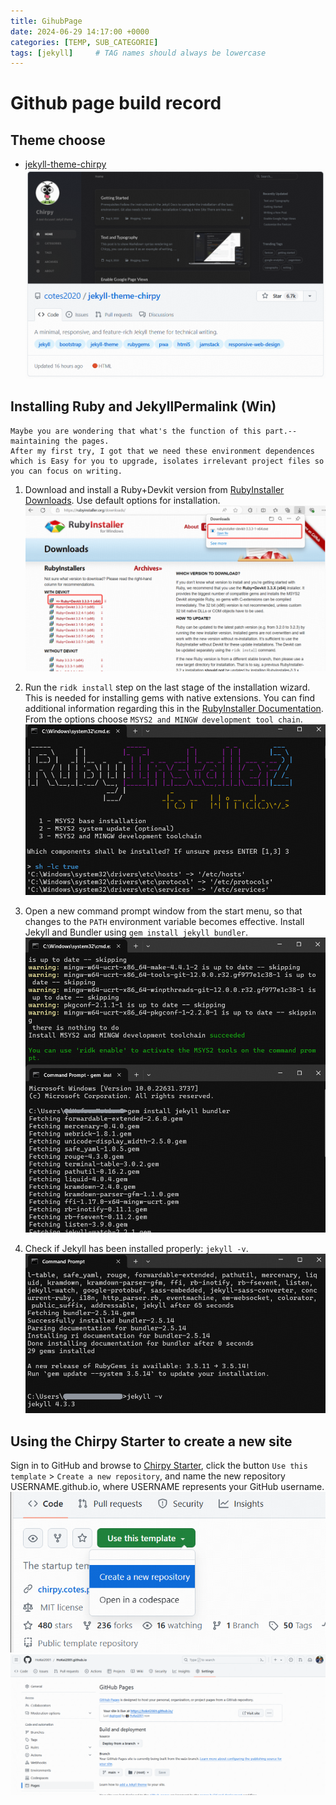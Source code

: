 ```yaml
---
title: GihubPage
date: 2024-06-29 14:17:00 +0000
categories: [TEMP, SUB_CATEGORIE]
tags: [jekyll]     # TAG names should always be lowercase
---
```


# Github page build record

## Theme choose
- [jekyll-theme-chirpy](https://chirpy.cotes.page/posts/getting-started/)
    ![alt text](/assets/img/test/image.png)  

## Installing Ruby and JekyllPermalink (Win)
```
Maybe you are wondering that what's the function of this part.--maintaining the pages.
After my first try, I got that we need these environment dependences which is Easy for you to upgrade, isolates irrelevant project files so you can focus on writing.
```

1. Download and install a Ruby+Devkit version from [RubyInstaller Downloads](https://rubyinstaller.org/downloads/). Use default options for installation. 
    ![alt text](/assets/img/test/image-1.png)

2. Run the `ridk install` step on the last stage of the installation wizard. This is needed for installing gems with native extensions. You can find additional information regarding this in the [RubyInstaller Documentation](https://github.com/oneclick/rubyinstaller2#using-the-installer-on-a-target-system). From the options choose `MSYS2 and MINGW development tool chain`.
    ![alt text](/assets/img/test/image-2.png)

3. Open a new command prompt window from the start menu, so that changes to the `PATH` environment variable becomes effective. Install Jekyll and Bundler using `gem install jekyll bundler`.
   ![alt text](/assets/img/test/image-3.png)

4. Check if Jekyll has been installed properly: `jekyll -v`.
   ![alt text](/assets/img/test/image-4.png)

## Using the Chirpy Starter to create a new site

Sign in to GitHub and browse to [Chirpy Starter](https://github.com/cotes2020/chirpy-starter), click the button `Use this template` > `Create a new repository`, and name the new repository USERNAME.github.io, where USERNAME represents your GitHub username.
![alt text](/assets/img/test/image-5.png)
![alt text](/assets/img/test/image-6.png)

